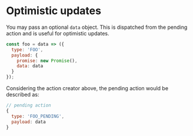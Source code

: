 # Optimistic updates

You may pass an optional `data` object. This is dispatched from the pending action and is useful for optimistic updates.

```js
const foo = data => ({
  type: 'FOO',
  payload: {
    promise: new Promise(),
    data: data
  }
});
```

Considering the action creator above, the pending action would be described as:

```js
// pending action
{
  type: 'FOO_PENDING',
  payload: data
}
```
